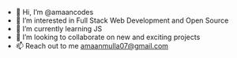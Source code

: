 - 👋 Hi, I’m @amaancodes
- 👀 I’m interested in Full Stack Web Development and Open Source
- 🌱 I’m currently learning JS
- 💞️ I’m looking to collaborate on new and exciting projects
- 📫 Reach out to me amaanmulla07@gmail.com

<!---
amaancodes/amaancodes is a ✨ special ✨ repository because its `README.md` (this file) appears on your GitHub profile.
You can click the Preview link to take a look at your changes.
--->
